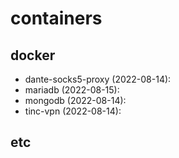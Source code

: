 # containers

## docker
 - dante-socks5-proxy (2022-08-14):
 - mariadb (2022-08-15):
 - mongodb (2022-08-14):
 - tinc-vpn (2022-08-14):

## etc
